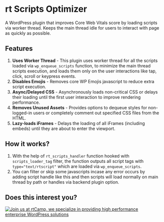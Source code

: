 # rt Scripts Optimizer

A WordPress plugin that improves Core Web Vitals score by loading scripts via worker thread. Keeps the main thread idle for users to interact with page as quickly as possible.

## Features

1. **Uses Worker Thread** - This plugin uses worker thread for all the scripts loaded via `wp_enqueue_scripts` function, to minimize the main thread scripts execution, and loads them only on the user interactions like tap, click, scroll or keypress events.
2. **Disables Emojis** - Removes core WP Emojis javascript to reduce extra script execution.
3. **Async/Delayed CSS** - Asynchronously loads non-critical CSS or delays their loading until the first user interaction to improve rendering performance.
4. **Removes Unused Assets** - Provides options to dequeue styles for non-logged-in users or completely comment out specified CSS files from the HTML.
5. **Lazy-loads iFrames** - Delays the loading of all iFrames (including embeds) until they are about to enter the viewport.

## How it works?

1. With the help of `rt_scripts_handler` function hooked with `scripts_loader_tag` filter, the function outputs all script tags with `type="text/rtscript"` which are loaded via `wp_enqueue_scripts`.
2. You can filter or skip some javascripts incase any error occurs by adding script handle like this and then scripts will load normally on main thread by path or handles via backend plugin option.

## Does this interest you?

<a href="https://rtcamp.com/"><img src="https://rtcamp.com/wp-content/uploads/sites/2/2019/04/github-banner@2x.png" alt="Join us at rtCamp, we specialize in providing high performance enterprise WordPress solutions"></a>
